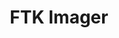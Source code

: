 ---
title: "FTK Imager"
description: "Forensic imaging tool for creating forensically sound duplicates of digital evidence, previewing recoverable data, and mounting disk images."
platforms: ["windows"]
categories: ["Disk Forensics", "Windows Forensics"]
tags: ["disk-imaging", "evidence-acquisition", "forensic-analysis", "data-preview", "commercial-tool"]
url: "https://www.exterro.com/digital-forensics-software/ftk-imager"
documentation: "https://www.exterro.com/digital-forensics-software/ftk-imager-temp"
---